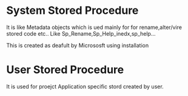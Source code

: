 
# System Stored Procedure

It is like Metadata objects which is ued mainly for for rename,alter/vire stored code etc..
Like Sp_Rename,Sp_Help_inedx,sp_help...

This is created as deafult by Micrososft using installation


# User Stored Procedure

It is used for proejct Application specific stord created by user.
